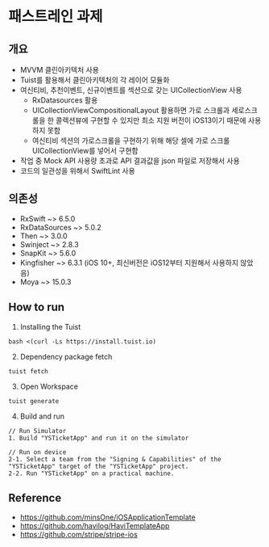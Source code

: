 # 패스트레인 과제

## 개요
- MVVM 클린아키텍처 사용
- Tuist를 활용해서 클린아키텍처의 각 레이어 모듈화
- 여신티비, 추천이벤트, 신규이벤트를 섹션으로 갖는 UICollectionView 사용
  - RxDatasources 활용
  - UICollectionViewCompositionalLayout 활용하면 가로 스크롤과 세로스크롤을 한 콜렉션뷰에 구현할 수 있지만 최소 지원 버전이 iOS13이기 때문에 사용하지 못함
  - 여신티비 섹션의 가로스크롤을 구현하기 위해 해당 셀에 가로 스크롤 UICollectionView를 넣어서 구현함
- 작업 중 Mock API 사용량 초과로 API 결과값을 json 파일로 저장해서 사용
- 코드의 일관성을 위해서 SwiftLint 사용

## 의존성
- RxSwift ~> 6.5.0
- RxDataSources ~> 5.0.2
- Then ~> 3.0.0
- Swinject ~> 2.8.3
- SnapKit ~> 5.6.0
- Kingfisher ~> 6.3.1 (iOS 10+, 최신버전은 iOS12부터 지원해서 사용하지 않았음)
- Moya ~> 15.0.3

## How to run

1. Installing the Tuist
```
bash <(curl -Ls https://install.tuist.io)
```

2. Dependency package fetch
```
tuist fetch
```

3. Open Workspace
```
tuist generate
```

4. Build and run
```
// Run Simulator
1. Build "YSTicketApp" and run it on the simulator

// Run on device
2-1. Select a team from the "Signing & Capabilities" of the "YSTicketApp" target of the "YSTicketApp" project.
2-2. Run "YSTicketApp" on a practical machine.
```

## Reference 
- https://github.com/minsOne/iOSApplicationTemplate
- https://github.com/havilog/HaviTemplateApp
- https://github.com/stripe/stripe-ios
